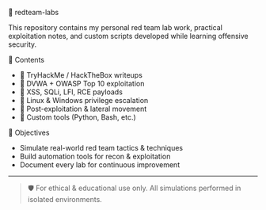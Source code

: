 🧪 redteam-labs

This repository contains my personal red team lab work, practical exploitation notes, and custom scripts developed while learning offensive security.

📁 Contents
- 🔹 TryHackMe / HackTheBox writeups
- 🔹 DVWA + OWASP Top 10 exploitation
- 🔹 XSS, SQLi, LFI, RCE payloads
- 🔹 Linux & Windows privilege escalation
- 🔹 Post-exploitation & lateral movement
- 🔹 Custom tools (Python, Bash, etc.)

🎯 Objectives
- Simulate real-world red team tactics & techniques
- Build automation tools for recon & exploitation
- Document every lab for continuous improvement

---

> 🛡️ For ethical & educational use only. All simulations performed in isolated environments.

